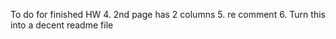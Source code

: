 To do for finished HW
4. 2nd page has 2 columns
5. re comment
6. Turn this into a decent readme file